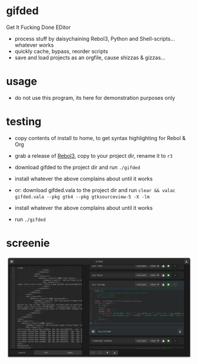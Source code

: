 # gifded
Get It Fucking Done EDitor  

- process stuff by daisychaining Rebol3, Python and Shell-scripts... whatever works  
- quickly cache, bypass, reorder scripts  
- save and load projects as an orgfile, cause shizzas & gizzas...  

# usage
- do not use this program, its here for demonstration purposes only

# testing
- copy contents of install to home, to get syntax highlighting for Rebol & Org
- grab a release of [Rebol3](https://github.com/Oldes/Rebol3/releases/tag/3.9.0), copy to your project dir, rename it to `r3`  


- download gifded to the project dir and run `./gifded`
- install whatever the above complains about until it works  


- or: download gifded.vala to the project dir and run `clear && valac gifded.vala --pkg gtk4 --pkg gtksourceview-5 -X -lm`
- install whatever the above complains about until it works
- run `./gifded`

# screenie
![screenie](./screenies/220828_gifded_screenie.png)
